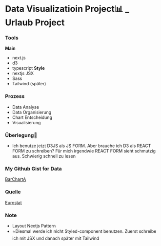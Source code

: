 # Data Visualizatioin Project📊 _ Urlaub Project

### Tools
<strong>Main</strong>
- next.js
- d3
- typescript
<strong>Style</strong>
- nextjs JSX
- Sass
- Tailwind (später)

### Prozess
- Data Analyse
- Data Organisierung
- Chart Entscheidung
- Visualisierung

### Überlegung🥸
- Ich benutze jetzt D3JS als JS FORM. Aber brauche ich D3 als REACT FORM zu schreiben? Für mich irgendwie REACT FORM sieht schmutzig aus. Schwierig schnell zu lesen

### My Github Gist for Data
[BarChartA](https://gist.githubusercontent.com/DainPark-web/10dd0a710d0c446ae1a0bbad265cbed6/raw/barChartA.csv)

### Quelle
[Eurostat](https://ec.europa.eu/eurostat/databrowser/view/EARN_SES18_47__custom_1609488/bookmark/table?lang=de&bookmarkId=e747e06d-6711-41aa-81c4-a932d8da02f4)


### Note 
- Layout Nextjs Pattern
- ⭐️Diesmal werde ich nicht Styled-component benutzen. Zuerst schreibe ich mit JSX und danach später mit Tailwind